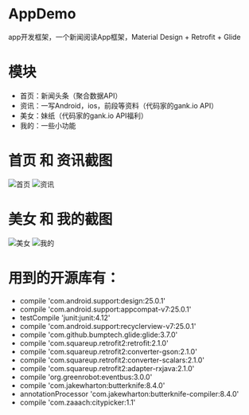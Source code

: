 # AppDemo
app开发框架，一个新闻阅读App框架，Material Design + Retrofit + Glide
# 模块
- 首页：新闻头条（聚合数据API）
- 资讯：一写Android，ios，前段等资料（代码家的gank.io API）
- 美女：妹纸（代码家的gank.io API福利）
- 我的：一些小功能

# 首页 和 资讯截图
![首页](https://github.com/chenqunming/AppDemo/blob/master/picture/1.png)     ![资讯](https://github.com/chenqunming/AppDemo/blob/master/picture/2.png)


# 美女 和 我的截图
![美女](https://github.com/chenqunming/AppDemo/blob/master/picture/3.png)    ![我的](https://github.com/chenqunming/AppDemo/blob/master/picture/4.png)


# 用到的开源库有：
 -    compile 'com.android.support:design:25.0.1'
 -    compile 'com.android.support:appcompat-v7:25.0.1'
 -    testCompile 'junit:junit:4.12'
 -    compile 'com.android.support:recyclerview-v7:25.0.1'
 -    compile 'com.github.bumptech.glide:glide:3.7.0'
 -    compile 'com.squareup.retrofit2:retrofit:2.1.0'
 -    compile 'com.squareup.retrofit2:converter-gson:2.1.0'
 -    compile 'com.squareup.retrofit2:converter-scalars:2.1.0'
 -    compile 'com.squareup.retrofit2:adapter-rxjava:2.1.0'
 -    compile 'org.greenrobot:eventbus:3.0.0'
 -    compile 'com.jakewharton:butterknife:8.4.0'
 -    annotationProcessor 'com.jakewharton:butterknife-compiler:8.4.0'
 -    compile 'com.zaaach:citypicker:1.1'



